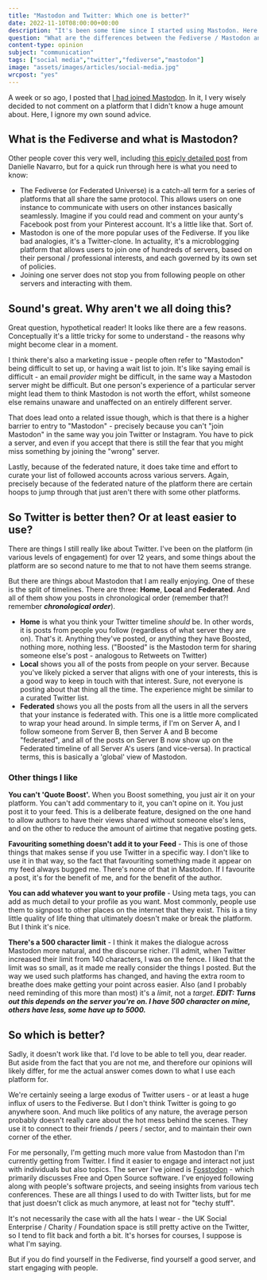 ```yaml
---
title: "Mastodon and Twitter: Which one is better?"
date: 2022-11-10T08:00:00+00:00
description: "It's been some time since I started using Mastodon. Here are some of the things I prefer about the platform, and somethings I still use Twitter for."
question: "What are the differences between the Fediverse / Mastodon and Twitter, and why should I care?"
content-type: opinion
subject: "communication"
tags: ["social media","twitter","fediverse","mastodon"]
image: "assets/images/articles/social-media.jpg"
wrcpost: "yes"
---
```


A week or so ago, I posted that [I had joined Mastodon]({{site.url}}/musings/yes-im-on-mastodon-now-too/). In it, I very wisely decided to not comment on a platform that I didn't know a huge amount about. Here, I ignore my own sound advice.

## What is the Fediverse and what is Mastodon?

Other people cover this very well, including [this epicly detailed post](https://blog.djnavarro.net/posts/2022-11-03_what-i-know-about-mastodon/) from Danielle Navarro, but for a quick run through here is what you need to know:

- The Fediverse (or Federated Universe) is a catch-all term for a series of platforms that all share the same protocol. This allows users on one instance to communicate with users on other instances basically seamlessly. Imagine if you could read and comment on your aunty's Facebook post from your Pinterest account. It's a little like that. Sort of.
- Mastodon is one of the more popular uses of the Fediverse. If you like bad analogies, it's a Twitter-clone. In actuality, it's a microblogging platform that allows users to join one of hundreds of servers, based on their personal / professional interests, and each governed by its own set of policies. 
- Joining one server does not stop you from following people on other servers and interacting with them. 

## Sound's great. Why aren't we all doing this?

Great question, hypothetical reader! It looks like there are a few reasons. Conceptually it's a little tricky for some to understand - the reasons why might become clear in a moment. 

I think there's also a marketing issue - people often refer to "Mastodon" being difficult to set up, or having a wait list to join. It's like saying email is difficult - an email *provider* might be difficult, in the same way a Mastodon server might be difficult. But one person's experience of a particular server might lead them to think Mastodon is not worth the effort, whilst someone else remains unaware and unaffected on an entirely different server.

That does lead onto a related issue though, which is that there is a higher barrier to entry to "Mastodon" - precisely because you can't "join Mastodon" in the same way you join Twitter or Instagram. You have to pick a server, and even if you accept that there is still the fear that you might miss something by joining the "wrong" server. 

Lastly, because of the federated nature, it does take time and effort to curate your list of followed accounts across various servers. Again, precisely because of the federated nature of the platform there are certain hoops to jump through that just aren't there with some other platforms.

## So Twitter is better then? Or at least easier to use?

There are things I still really like about Twitter. I've been on the platform (in various levels of engagement) for over 12 years, and some things about the platform are so second nature to me that to not have them seems strange.

But there are things about Mastodon that I am really enjoying. One of these is the split of timelines. There are three: **Home**, **Local** and **Federated**. And all of them show you posts in chronological order (remember that?! remember ***chronological order***).

- **Home** is what you think your Twitter timeline *should* be. In other words, it is posts from people you follow (regardless of what server they are on). That's it. Anything they've posted, or anything they have Boosted, nothing more, nothing less. ("Boosted" is the Mastodon term for sharing someone else's post - analogous to Retweets on Twitter)
- **Local** shows you all of the posts from people on your server. Because you've likely picked a server that aligns with one of your interests, this is a good way to keep in touch with that interest. Sure, not everyone is posting about that thing all the time. The experience might be similar to a curated Twitter list.
- **Federated** shows you all the posts from all the users in all the servers that your instance is federated with. This one is a little more complicated to wrap your head around. In simple terms, if I'm on Server A, and I follow someone from Server B, then Server A and B become "federated", and all of the posts on Server B now show up on the Federated timeline of all Server A's users (and vice-versa). In practical terms, this is basically a 'global' view of Mastodon.

### Other things I like

**You can't 'Quote Boost'.** When you Boost something, you just air it on your platform. You can't add commentary to it, you can't opine on it. You just post it to your feed. This is a deliberate feature, designed on the one hand to allow authors to have their views shared without someone else's lens, and on the other to reduce the amount of airtime that negative posting gets.

**Favouriting something doesn't add it to your Feed** - This is one of those things that makes sense if you use Twitter in a specific way. I don't like to use it in that way, so the fact that favouriting something made it appear on my feed always bugged me. There's none of that in Mastodon. If I favourite a post, it's for the benefit of me, and for the benefit of the author.

**You can add whatever you want to your profile** - Using meta tags, you can add as much detail to your profile as you want. Most commonly, people use them to signpost to other places on the internet that they exist. This is a tiny little quality of life thing that ultimately doesn't make or break the platform. But I think it's nice.

**There's a 500 character limit** - I think it makes the dialogue across Mastodon more natural, and the discourse richer. I'll admit, when Twitter increased their limit from 140 characters, I was on the fence. I liked that the limit was so small, as it made me really consider the things I posted. But the way we used such platforms has changed, and having the extra room to breathe does make getting your point across easier. Also (and I probably need reminding of this more than most) it's a *limit*, not a *target*. ***EDIT: Turns out this depends on the server you're on. I have 500 character on mine, others have less, some have up to 5000.*** 

## So which is better?

Sadly, it doesn't work like that. I'd love to be able to tell you, dear reader. But aside from the fact that you are not me, and therefore our opinions will likely differ, for me the actual answer comes down to what I use each platform for.

We're certainly seeing a large exodus of Twitter users - or at least a huge influx of users to the Fediverse. But I don't think Twitter is going to go anywhere soon. And much like politics of any nature, the average person probably doesn't really care about the hot mess behind the scenes. They use it to connect to their friends / peers / sector, and to maintain their own corner of the ether.

For me personally, I'm getting much more value from Mastodon than I'm currently getting from Twitter. I find it easier to engage and interact not just with individuals but also topics. The server I've joined is [Fosstodon](https://fosstodon.org/) - which primarily discusses Free and Open Source software. I've enjoyed following along with people's software projects, and seeing insights from various tech conferences. These are all things I used to do with Twitter lists, but for me that just doesn't click as much anymore, at least not for "techy stuff". 

It's not necessarily the case with all the hats I wear - the UK Social Enterprise / Charity / Foundation space is still pretty active on the Twitter, so I tend to flit back and forth a bit. It's horses for courses, I suppose is what I'm saying.

But if you do find yourself in the Fediverse, find yourself a good server, and start engaging with people.